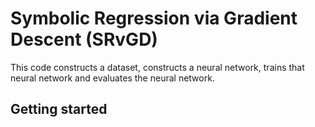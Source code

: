 # Symbolic Regression via Gradient Descent (SRvGD)

This code constructs a dataset, constructs a neural network, trains that neural network and evaluates the neural network.

## Getting started
